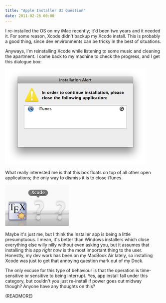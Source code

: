```yaml
---
title: "Apple Installer UI Question"
date: 2011-02-26 00:00
---
```


I re-installed the OS on my iMac recently; it'd been two years and it needed it. For some reason, Xcode didn't backup my Xcode install. This is probably a good thing, since dev environments can be tricky in the best of situations.

Anyways, I'm reinstalling Xcode while listening to some music and cleaning the apartment. I come back to my machine to check the progress, and I get this dialogue box:

 ![](/img/import/blog/2011/02/apple-installer-ui-question/2A63361E33D54FF49765E5D451EFB2A0.png)

What really interested me is that this box floats on top of all other open applications; the only way to dismiss it is to close iTunes.

 ![](/img/import/blog/2011/02/apple-installer-ui-question/E4849F60DD804C4FA4087396EAFCA767.png)

Maybe it's just me, but I think the Installer app is being a little presumptuous. I mean, it's better than Windows installers which close everything else willy nilly without even asking you, but it assumes that installing this app _right now_ is the most important thing to the user. Honestly, my dev work has been on my MacBook Air lately, so installing Xcode was just to get that annoying question mark out of my Dock.

The only excuse for this type of behaviour is that the operation is time-sensitive or sensitive to being interrupt. Yes, app install fall under this category, but couldn't you just re-install if power goes out midway though?&nbsp;Anyone have any thoughts on this?

(READMORE)
